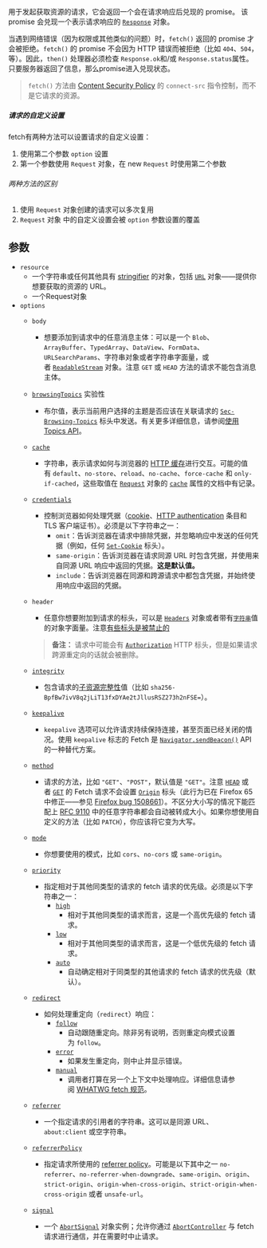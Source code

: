 用于发起获取资源的请求，它会返回一个会在请求响应后兑现的 promise。
该 promise 会兑现一个表示请求响应的 [`Response`](https://developer.mozilla.org/zh-CN/docs/Web/API/Response) 对象。

当遇到网络错误（因为权限或其他类似的问题）时，`fetch()` 返回的 promise 才会被拒绝。`fetch()` 的 promise 不会因为 HTTP 错误而被拒绝（比如 `404`、`504`，等）。因此，`then()` 处理器必须检查 `Response.ok`和/或 `Response.status`属性。只要服务器返回了信息，那么promise进入兑现状态。

> `fetch()` 方法由 [Content Security Policy](https://developer.mozilla.org/en-US/docs/Web/HTTP/Headers/Content-Security-Policy "此页面目前仅提供英文版本") 的 `connect-src` 指令控制，而不是它请求的资源。

##### 请求的自定义设置
fetch有两种方法可以设置请求的自定义设置：
1. 使用第二个参数 `option` 设置
2. 第一个参数使用 `Request` 对象，在 new `Request` 时使用第二个参数
###### 两种方法的区别
1. 使用 `Request` 对象创建的请求可以多次复用
2. `Request` 对象 中的自定义设置会被 `option` 参数设置的覆盖
## 参数
- `resource`
	- 一个字符串或任何其他具有 [stringifier](https://developer.mozilla.org/en-US/docs/Glossary/Stringifier "此页面目前仅提供英文版本") 的对象，包括 [`URL`](https://developer.mozilla.org/zh-CN/docs/Web/API/URL) 对象——提供你想要获取的资源的 URL。
	- 一个Request对象
- `options`
	- `body`
		- 想要添加到请求中的任意消息主体：可以是一个 `Blob`、`ArrayBuffer`、`TypedArray`、`DataView`、`FormData`、`URLSearchParams`、字符串对象或者字符串字面量，或者 [`ReadableStream`](https://developer.mozilla.org/zh-CN/docs/Web/API/ReadableStream) 对象。注意 `GET` 或 `HEAD` 方法的请求不能包含消息主体。
	- [`browsingTopics`](https://developer.mozilla.org/zh-CN/docs/Web/API/fetch#browsingtopics) 实验性
		- 布尔值，表示当前用户选择的主题是否应该在关联请求的 [`Sec-Browsing-Topics`](https://developer.mozilla.org/en-US/docs/Web/HTTP/Headers/Sec-Browsing-Topics "此页面目前仅提供英文版本") 标头中发送。有关更多详细信息，请参阅[使用 Topics API](https://developer.mozilla.org/en-US/docs/Web/API/Topics_API/Using "此页面目前仅提供英文版本")。
	- [`cache`](https://developer.mozilla.org/zh-CN/docs/Web/API/fetch#cache)
		- 字符串，表示请求如何与浏览器的 [HTTP 缓存](https://developer.mozilla.org/zh-CN/docs/Web/HTTP/Caching)进行交互。可能的值有 `default`、`no-store`、`reload`、`no-cache`、`force-cache` 和 `only-if-cached`，这些取值在 [`Request`](https://developer.mozilla.org/zh-CN/docs/Web/API/Request) 对象的 [`cache`](https://developer.mozilla.org/zh-CN/docs/Web/API/Request/cache "cache") 属性的文档中有记录。
	- [`credentials`](https://developer.mozilla.org/zh-CN/docs/Web/API/fetch#credentials)
		- 控制浏览器如何处理凭据（[cookie](https://developer.mozilla.org/zh-CN/docs/Web/HTTP/Cookies)、[HTTP authentication](https://developer.mozilla.org/zh-CN/docs/Web/HTTP/Authentication) 条目和 TLS 客户端证书）。必须是以下字符串之一：
			- `omit`：告诉浏览器在请求中排除凭据，并忽略响应中发送的任何凭据（例如，任何 [`Set-Cookie`](https://developer.mozilla.org/zh-CN/docs/Web/HTTP/Headers/Set-Cookie) 标头）。
			- `same-origin`：告诉浏览器在请求同源 URL 时包含凭据，并使用来自同源 URL 响应中返回的凭据。**这是默认值。**
			- `include`：告诉浏览器在同源和跨源请求中都包含凭据，并始终使用响应中返回的凭据。
	- `header`
		- 任意你想要附加到请求的标头，可以是 [`Headers`](https://developer.mozilla.org/zh-CN/docs/Web/API/Headers) 对象或者带有[`字符串`](https://developer.mozilla.org/zh-CN/docs/Web/JavaScript/Reference/Global_Objects/String)值的对象字面量。注意[有些标头是被禁止的](https://developer.mozilla.org/zh-CN/docs/Glossary/Forbidden_header_name)
		> **备注：** 请求中可能会有 [`Authorization`](https://developer.mozilla.org/zh-CN/docs/Web/HTTP/Headers/Authorization) HTTP 标头，但是如果请求跨源重定向的话就会被删除。

	- [`integrity`](https://developer.mozilla.org/zh-CN/docs/Web/API/fetch#integrity)
		- 包含请求的[子资源完整性](https://developer.mozilla.org/zh-CN/docs/Web/Security/Subresource_Integrity)值（比如 `sha256-BpfBw7ivV8q2jLiT13fxDYAe2tJllusRSZ273h2nFSE=`）。
	- [`keepalive`](https://developer.mozilla.org/zh-CN/docs/Web/API/fetch#keepalive)
		- `keepalive` 选项可以允许请求持续保持连接，甚至页面已经关闭的情况。使用 `keepalive` 标志的 Fetch 是 [`Navigator.sendBeacon()`](https://developer.mozilla.org/zh-CN/docs/Web/API/Navigator/sendBeacon) API 的一种替代方案。

	- [`method`](https://developer.mozilla.org/zh-CN/docs/Web/API/fetch#method)
		- 请求的方法，比如 `"GET"`、`"POST"`，默认值是 `"GET"`。注意 [`HEAD`](https://developer.mozilla.org/zh-CN/docs/Web/HTTP/Methods/HEAD) 或者 [`GET`](https://developer.mozilla.org/zh-CN/docs/Web/HTTP/Methods/GET) 的 Fetch 请求不会设置 [`Origin`](https://developer.mozilla.org/zh-CN/docs/Web/HTTP/Headers/Origin) 标头（此行为已在 Firefox 65 中修正——参见 [Firefox bug 1508661](https://bugzil.la/1508661)）。不区分大小写的情况下能匹配上 [RFC 9110](https://www.rfc-editor.org/rfc/rfc9110#name-overview) 中的任意字符串都会自动被转成大小。如果你想使用自定义的方法（比如 `PATCH`），你应该将它变为大写。
	- [`mode`](https://developer.mozilla.org/zh-CN/docs/Web/API/fetch#mode)
		- 你想要使用的模式，比如 `cors`、`no-cors` 或 `same-origin`。

	- [`priority`](https://developer.mozilla.org/zh-CN/docs/Web/API/fetch#priority)
		- 指定相对于其他同类型的请求的 fetch 请求的优先级。必须是以下字符串之一：
			- [`high`](https://developer.mozilla.org/zh-CN/docs/Web/API/fetch#high)
				- 相对于其他同类型的请求而言，这是一个高优先级的 fetch 请求。
			- [`low`](https://developer.mozilla.org/zh-CN/docs/Web/API/fetch#low)
				- 相对于其他同类型的请求而言，这是一个低优先级的 fetch 请求。
			- [`auto`](https://developer.mozilla.org/zh-CN/docs/Web/API/fetch#auto)
				- 自动确定相对于同类型的其他请求的 fetch 请求的优先级（默认）。

	- [`redirect`](https://developer.mozilla.org/zh-CN/docs/Web/API/fetch#redirect)
		- 如何处理重定向（`redirect`）响应：
			- [`follow`](https://developer.mozilla.org/zh-CN/docs/Web/API/fetch#follow)
				- 自动跟随重定向。除非另有说明，否则重定向模式设置为 `follow`。
			- [`error`](https://developer.mozilla.org/zh-CN/docs/Web/API/fetch#error)
				- 如果发生重定向，则中止并显示错误。
			- [`manual`](https://developer.mozilla.org/zh-CN/docs/Web/API/fetch#manual)
				- 调用者打算在另一个上下文中处理响应。详细信息请参阅 [WHATWG fetch 规范](https://fetch.spec.whatwg.org/#concept-request-redirect-mode)。
	- [`referrer`](https://developer.mozilla.org/zh-CN/docs/Web/API/fetch#referrer)
		- 一个指定请求的引用者的字符串。这可以是同源 URL、`about:client` 或空字符串。
	- [`referrerPolicy`](https://developer.mozilla.org/zh-CN/docs/Web/API/fetch#referrerpolicy)
		- 指定请求所使用的 [referrer policy](https://w3c.github.io/webappsec-referrer-policy/#referrer-policies)。可能是以下其中之一 `no-referrer`、`no-referrer-when-downgrade`、`same-origin`、`origin`、`strict-origin`、`origin-when-cross-origin`、`strict-origin-when-cross-origin` 或者 `unsafe-url`。
	- [`signal`](https://developer.mozilla.org/zh-CN/docs/Web/API/fetch#signal)
		- 一个 [`AbortSignal`](https://developer.mozilla.org/zh-CN/docs/Web/API/AbortSignal) 对象实例；允许你通过 [`AbortController`](https://developer.mozilla.org/zh-CN/docs/Web/API/AbortController) 与 fetch 请求进行通信，并在需要时中止请求。